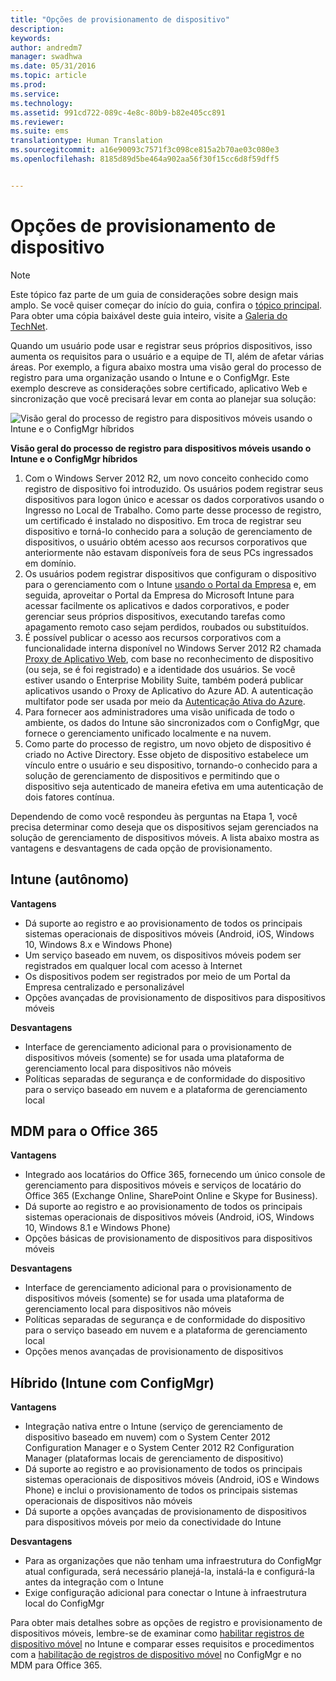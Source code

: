 ```yaml
---
title: "Opções de provisionamento de dispositivo"
description: 
keywords: 
author: andredm7
manager: swadhwa
ms.date: 05/31/2016
ms.topic: article
ms.prod: 
ms.service: 
ms.technology: 
ms.assetid: 991cd722-089c-4e8c-80b9-b82e405cc891
ms.reviewer: 
ms.suite: ems
translationtype: Human Translation
ms.sourcegitcommit: a16e90093c7571f3c098ce815a2b70ae03c080e3
ms.openlocfilehash: 8185d89d5be464a902aa56f30f15cc6d8f59dff5


---
```


# Opções de provisionamento de dispositivo

>[!NOTE]
>Este tópico faz parte de um guia de considerações sobre design mais amplo. Se você quiser começar do início do guia, confira o [tópico principal](mdm-design-considerations-guide.md). Para obter uma cópia baixável deste guia inteiro, visite a [Galeria do TechNet](https://gallery.technet.microsoft.com/Mobile-Device-Management-7d401582).

Quando um usuário pode usar e registrar seus próprios dispositivos, isso aumenta os requisitos para o usuário e a equipe de TI, além de afetar várias áreas. Por exemplo, a figura abaixo mostra uma visão geral do processo de registro para uma organização usando o Intune e o ConfigMgr. Este exemplo descreve as considerações sobre certificado, aplicativo Web e sincronização que você precisará levar em conta ao planejar sua solução:

![Visão geral do processo de registro para dispositivos móveis usando o Intune e o ConfigMgr híbridos](./media/MDM_Figure_04.png)

**Visão geral do processo de registro para dispositivos móveis usando o Intune e o ConfigMgr híbridos**

1. Com o <token>Windows Server 2012 R2, um novo conceito conhecido como registro de dispositivo foi introduzido.  Os usuários podem registrar seus dispositivos para logon único e acessar os dados corporativos usando o Ingresso no Local de Trabalho.  Como parte desse processo de registro, um certificado é instalado no dispositivo. Em troca de registrar seu dispositivo e torná-lo conhecido para a solução de gerenciamento de dispositivos, o usuário obtém acesso aos recursos corporativos que anteriormente não estavam disponíveis fora de seus PCs ingressados em domínio.
2. Os usuários podem registrar dispositivos que configuram o dispositivo para o gerenciamento com o Intune [usando o Portal da Empresa](/Intune/deploy-use/enroll-devices-in-microsoft-intune) e, em seguida, aproveitar o Portal da Empresa do Microsoft Intune para acessar facilmente os aplicativos e dados corporativos, e poder gerenciar seus próprios dispositivos, executando tarefas como apagamento remoto caso sejam perdidos, roubados ou substituídos.
3. É possível publicar o acesso aos recursos corporativos com a funcionalidade interna disponível no Windows Server 2012 R2 chamada [Proxy de Aplicativo Web](https://technet.microsoft.com/library/dn584107.aspx), com base no reconhecimento de dispositivo (ou seja, se é foi registrado) e a identidade dos usuários. Se você estiver usando o Enterprise Mobility Suite, também poderá publicar aplicativos usando o Proxy de Aplicativo do Azure AD. A autenticação multifator pode ser usada por meio da [Autenticação Ativa do Azure](https://azure.microsoft.com/documentation/articles/multi-factor-authentication-get-started-cloud/).
4. Para fornecer aos administradores uma visão unificada de todo o ambiente, os dados do Intune são sincronizados com o ConfigMgr, que fornece o gerenciamento unificado localmente e na nuvem.
5. Como parte do processo de registro, um novo objeto de dispositivo é criado no Active Directory.  Esse objeto de dispositivo estabelece um vínculo entre o usuário e seu dispositivo, tornando-o conhecido para a solução de gerenciamento de dispositivos e permitindo que o dispositivo seja autenticado de maneira efetiva em uma autenticação de dois fatores contínua.

Dependendo de como você respondeu às perguntas na Etapa 1, você precisa determinar como deseja que os dispositivos sejam gerenciados na solução de gerenciamento de dispositivos móveis. A lista abaixo mostra as vantagens e desvantagens de cada opção de provisionamento.

## Intune (autônomo)

**Vantagens**

- Dá suporte ao registro e ao provisionamento de todos os principais sistemas operacionais de dispositivos móveis (Android, iOS, Windows 10, Windows 8.x e Windows Phone)
- Um serviço baseado em nuvem, os dispositivos móveis podem ser registrados em qualquer local com acesso à Internet
- Os dispositivos podem ser registrados por meio de um Portal da Empresa centralizado e personalizável
- Opções avançadas de provisionamento de dispositivos para dispositivos móveis

**Desvantagens**

- Interface de gerenciamento adicional para o provisionamento de dispositivos móveis (somente) se for usada uma plataforma de gerenciamento local para dispositivos não móveis
- Políticas separadas de segurança e de conformidade do dispositivo para o serviço baseado em nuvem e a plataforma de gerenciamento local 

## MDM para o Office 365

**Vantagens**

- Integrado aos locatários do Office 365, fornecendo um único console de gerenciamento para dispositivos móveis e serviços de locatário do Office 365 (Exchange Online, SharePoint Online e Skype for Business).
- Dá suporte ao registro e ao provisionamento de todos os principais sistemas operacionais de dispositivos móveis (Android, iOS, Windows 10, Windows 8.1 e Windows Phone)
- Opções básicas de provisionamento de dispositivos para dispositivos móveis

**Desvantagens**

- Interface de gerenciamento adicional para o provisionamento de dispositivos móveis (somente) se for usada uma plataforma de gerenciamento local para dispositivos não móveis
- Políticas separadas de segurança e de conformidade do dispositivo para o serviço baseado em nuvem e a plataforma de gerenciamento local
- Opções menos avançadas de provisionamento de dispositivos

## Híbrido (Intune com ConfigMgr)

**Vantagens**

- Integração nativa entre o Intune (serviço de gerenciamento de dispositivo baseado em nuvem) com o System Center 2012 Configuration Manager e o System Center 2012 R2 Configuration Manager (plataformas locais de gerenciamento de dispositivo)
- Dá suporte ao registro e ao provisionamento de todos os principais sistemas operacionais de dispositivos móveis (Android, iOS e Windows Phone) e inclui o provisionamento de todos os principais sistemas operacionais de dispositivos não móveis
- Dá suporte a opções avançadas de provisionamento de dispositivos para dispositivos móveis por meio da conectividade do Intune

**Desvantagens**

- Para as organizações que não tenham uma infraestrutura do ConfigMgr atual configurada, será necessário planejá-la, instalá-la e configurá-la antes da integração com o Intune
- Exige configuração adicional para conectar o Intune à infraestrutura local do ConfigMgr

Para obter mais detalhes sobre as opções de registro e provisionamento de dispositivos móveis, lembre-se de examinar como [habilitar registros de dispositivo móvel](/Intune/deploy-use/enroll-devices-in-microsoft-intune) no Intune e comparar esses requisitos e procedimentos com a [habilitação de registros de dispositivo móvel](https://technet.microsoft.com/library/jj884158.aspx) no ConfigMgr e no MDM para Office 365.


<!--HONumber=Jul16_HO3-->


